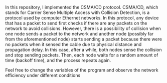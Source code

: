 In this repository, I implemented the CSMA/CD protocol. CSMA/CD, which stands for Carrier Sense Multiple Access with Collision Detection, 
is a protocol used by computer Ethernet networks. In this protocol, any device that has a packet to send first checks if there are any packets on the network to avoid collisions. 
However, there is a possibility of collision when one node sends a packet to the network and another node (possibly far from the aforementioned node) starts sending a packet 
because there were no packets when it sensed the cable due to physical distance and propagation delay. In this case, after a while, both nodes sense the collision and stop sending packets.
Then, each node waits for a random amount of time (backoff time), and the process repeats again.

Feel free to change the variables of the program and observe the network efficiency under different conditions
